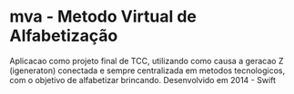 # mva - Metodo Virtual de Alfabetização

Aplicacao como projeto final de TCC, utilizando como causa a geracao Z (igeneraton) conectada e sempre centralizada em metodos tecnologicos, com o objetivo de alfabetizar brincando. 
Desenvolvido em 2014 - Swift 


